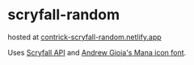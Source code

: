# scryfall-random

hosted at [contrick-scryfall-random.netlify.app](https://contrick-scryfall-random.netlify.app)

Uses [Scryfall API](https://scryfall.com/docs/api) and [Andrew Gioia's Mana icon font](https://github.com/andrewgioia/Mana).
